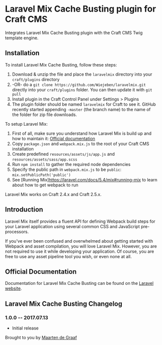 # Laravel Mix Cache Busting plugin for Craft CMS

Integrates Laravel Mix Cache Busting plugin with the Craft CMS Twig template engine.

## Installation

To install Laravel Mix Cache Busting, follow these steps:

1. Download & unzip the file and place the `laravelmix` directory into your `craft/plugins` directory
2.  -OR- do a `git clone https://github.com/Wiejeben/laravelmix.git` directly into your `craft/plugins` folder.  You can then update it with `git pull`
3. Install plugin in the Craft Control Panel under Settings > Plugins
4. The plugin folder should be named `laravelmix` for Craft to see it.  GitHub recently started appending `-master` (the branch name) to the name of the folder for zip file downloads.

To setup Laravel Mix:
1. First of all, make sure you understand how Laravel Mix is build up and how to maintain it: [Official documentation](https://laravel.com/docs/5.4/mix)
2. Copy `package.json` and `webpack.mix.js` to the root of your Craft CMS installation
3. Create predefined `resources/assets/js/app.js` and `resources/assets/sass/app.scss`
4. Run `npm install` to gather the required node dependencies
5. Specify the public path in `webpack.mix.js` to be `public`: `mix.setPublicPath('public')`
6. See [Running Mix]https://laravel.com/docs/5.4/mix#running-mix to learn about how to get webpack to run

Laravel Mix works on Craft 2.4.x and Craft 2.5.x.

## Introduction

Laravel Mix itself provides a fluent API for defining Webpack build steps for your Laravel application using several common CSS and JavaScript pre-processors.

If you've ever been confused and overwhelmed about getting started with Webpack and asset compilation, you will love Laravel Mix. However, you are not required to use it while developing your application. Of course, you are free to use any asset pipeline tool you wish, or even none at all.

## Official Documentation

Documentation for Laravel Mix Cache Busting can be found on the [Laravel website](https://laravel.com/docs/5.4/mix#versioning-and-cache-busting).

## Laravel Mix Cache Busting Changelog

### 1.0.0 -- 2017.07.13

* Initial release

Brought to you by [Maarten de Graaf](http://maarten.co.uk)
